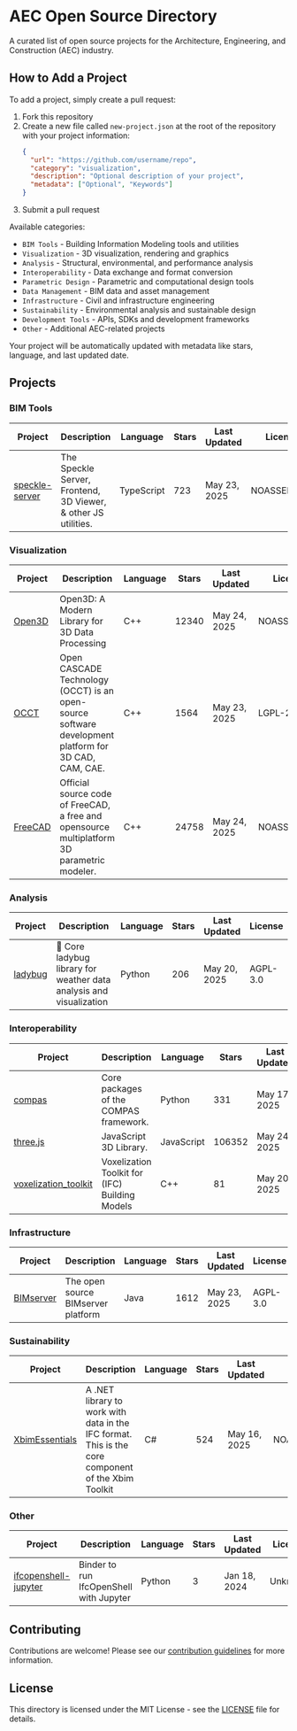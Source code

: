 # AEC Open Source Directory

A curated list of open source projects for the Architecture, Engineering, and Construction (AEC) industry.

## How to Add a Project

To add a project, simply create a pull request:

1. Fork this repository
2. Create a new file called `new-project.json` at the root of the repository with your project information:
   ```json
   {
     "url": "https://github.com/username/repo",
     "category": "visualization",
     "description": "Optional description of your project",
     "metadata": ["Optional", "Keywords"]
   }
   ```
3. Submit a pull request

Available categories:

- `BIM Tools` - Building Information Modeling tools and utilities
- `Visualization` - 3D visualization, rendering and graphics
- `Analysis` - Structural, environmental, and performance analysis
- `Interoperability` - Data exchange and format conversion
- `Parametric Design` - Parametric and computational design tools
- `Data Management` - BIM data and asset management
- `Infrastructure` - Civil and infrastructure engineering
- `Sustainability` - Environmental analysis and sustainable design
- `Development Tools` - APIs, SDKs and development frameworks
- `Other` - Additional AEC-related projects

Your project will be automatically updated with metadata like stars, language, and last updated date.

## Projects

### BIM Tools

| Project | Description | Language | Stars | Last Updated | License |
|---------|-------------|----------|-------|--------------|--------|
| [speckle-server](https://github.com/specklesystems/speckle-server) | The Speckle Server, Frontend, 3D Viewer, & other JS utilities. | TypeScript | 723 | May 23, 2025 | NOASSERTION |

### Visualization

| Project | Description | Language | Stars | Last Updated | License |
|---------|-------------|----------|-------|--------------|--------|
| [Open3D](https://github.com/isl-org/Open3D) | Open3D: A Modern Library for 3D Data Processing | C++ | 12340 | May 24, 2025 | NOASSERTION |
| [OCCT](https://github.com/Open-Cascade-SAS/OCCT) | Open CASCADE Technology (OCCT) is an open-source software development platform for 3D CAD, CAM, CAE. | C++ | 1564 | May 23, 2025 | LGPL-2.1 |
| [FreeCAD](https://github.com/FreeCAD/FreeCAD) | Official source code of FreeCAD, a free and opensource multiplatform 3D parametric modeler. | C++ | 24758 | May 24, 2025 | NOASSERTION |

### Analysis

| Project | Description | Language | Stars | Last Updated | License |
|---------|-------------|----------|-------|--------------|--------|
| [ladybug](https://github.com/ladybug-tools/ladybug) | 🐞 Core ladybug library for weather data analysis and visualization | Python | 206 | May 20, 2025 | AGPL-3.0 |

### Interoperability

| Project | Description | Language | Stars | Last Updated | License |
|---------|-------------|----------|-------|--------------|--------|
| [compas](https://github.com/compas-dev/compas) | Core packages of the COMPAS framework. | Python | 331 | May 17, 2025 | MIT |
| [three.js](https://github.com/mrdoob/three.js) | JavaScript 3D Library. | JavaScript | 106352 | May 24, 2025 | MIT |
| [voxelization_toolkit](https://github.com/IfcOpenShell/voxelization_toolkit) | Voxelization Toolkit for (IFC) Building Models | C++ | 81 | May 20, 2025 | MIT |

### Infrastructure

| Project | Description | Language | Stars | Last Updated | License |
|---------|-------------|----------|-------|--------------|--------|
| [BIMserver](https://github.com/opensourceBIM/BIMserver) | The open source BIMserver platform | Java | 1612 | May 23, 2025 | AGPL-3.0 |

### Sustainability

| Project | Description | Language | Stars | Last Updated | License |
|---------|-------------|----------|-------|--------------|--------|
| [XbimEssentials](https://github.com/xBimTeam/XbimEssentials) | A .NET library to work with data in the IFC format. This is the core component of the Xbim Toolkit | C# | 524 | May 16, 2025 | NOASSERTION |

### Other

| Project | Description | Language | Stars | Last Updated | License |
|---------|-------------|----------|-------|--------------|--------|
| [ifcopenshell-jupyter](https://github.com/IfcOpenShell/ifcopenshell-jupyter) | Binder to run IfcOpenShell with Jupyter | Python | 3 | Jan 18, 2024 | Unknown |

## Contributing

Contributions are welcome! Please see our [contribution guidelines](CONTRIBUTING.md) for more information.

## License

This directory is licensed under the MIT License - see the [LICENSE](LICENSE) file for details.
